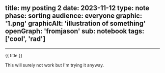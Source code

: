 title: my posting 2
date: 2023-11-12
type: note
phase: sorting
audience: everyone
graphic: '1.png'
graphicAlt: 'illustration of something'
openGraph: 'fromjason'
sub: notebook
tags: ['cool', 'rad']
---
---
{{ title }}

This will surely not work but I'm trying it anyway. 